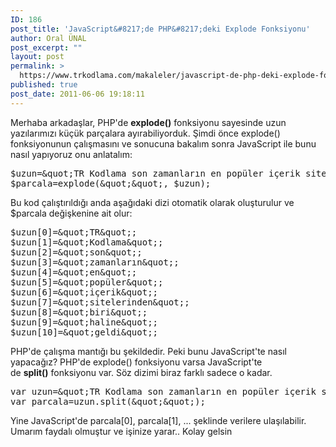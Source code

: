 ```yaml
---
ID: 186
post_title: 'JavaScript&#8217;de PHP&#8217;deki Explode Fonksiyonu'
author: Oral ÜNAL
post_excerpt: ""
layout: post
permalink: >
  https://www.trkodlama.com/makaleler/javascript-de-php-deki-explode-fonksiyonu-186.html
published: true
post_date: 2011-06-06 19:18:11
---
```

Merhaba arkadaşlar,
PHP'de <strong>explode()</strong> fonksiyonu sayesinde uzun yazılarımızı küçük parçalara ayırabiliyorduk. Şimdi önce explode() fonksiyonunun çalışmasını ve sonucuna bakalım sonra JavaScript ile bunu nasıl yapıyoruz onu anlatalım:

<pre class="lang:php decode:1 " >$uzun=&amp;quot;TR Kodlama son zamanların en pop&uuml;ler i&ccedil;erik sitelerinden biri haline geldi&amp;quot;;
$parcala=explode(&amp;quot;&amp;quot;, $uzun);</pre>

Bu kod çalıştırıldığı anda aşağıdaki dizi otomatik olarak oluşturulur ve $parcala değişkenine ait olur:

<pre class="lang:php decode:1 " >$uzun[0]=&amp;quot;TR&amp;quot;;
$uzun[1]=&amp;quot;Kodlama&amp;quot;;
$uzun[2]=&amp;quot;son&amp;quot;;
$uzun[3]=&amp;quot;zamanların&amp;quot;;
$uzun[4]=&amp;quot;en&amp;quot;;
$uzun[5]=&amp;quot;pop&uuml;ler&amp;quot;;
$uzun[6]=&amp;quot;i&ccedil;erik&amp;quot;;
$uzun[7]=&amp;quot;sitelerinden&amp;quot;;
$uzun[8]=&amp;quot;biri&amp;quot;;
$uzun[9]=&amp;quot;haline&amp;quot;;
$uzun[10]=&amp;quot;geldi&amp;quot;;</pre>

PHP'de çalışma mantığı bu şekildedir. Peki bunu JavaScript'te nasıl yapacağız? PHP'de explode() fonksiyonu varsa JavaScript'te de <strong>split()</strong> fonksiyonu var. Söz dizimi biraz farklı sadece o kadar.

<pre class="lang:js decode:1 " >var uzun=&amp;quot;TR Kodlama son zamanların en pop&uuml;ler i&ccedil;erik sitelerinden biri haline geldi&amp;quot;;
var parcala=uzun.split(&amp;quot;&amp;quot;);</pre>

Yine JavaScript'de parcala[0], parcala[1], ... şeklinde verilere ulaşılabilir.
Umarım faydalı olmuştur ve işinize yarar.. Kolay gelsin